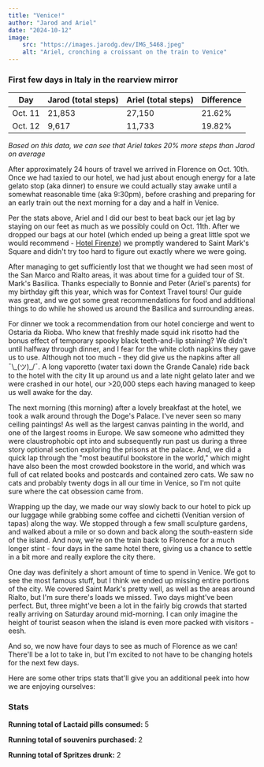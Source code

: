 ```yaml
---
title: "Venice!"
author: "Jarod and Ariel"
date: "2024-10-12"
image:
    src: "https://images.jarodg.dev/IMG_5468.jpeg"
    alt: "Ariel, cronching a croissant on the train to Venice"
---
```


### First few days in Italy in the rearview mirror

| Day     | Jarod (total steps) | Ariel (total steps) | Difference |
| ------- | ------------------- | ------------------- | ---------- |
| Oct. 11 | 21,853              | 27,150              | 21.62%     |
| Oct. 12 | 9,617               | 11,733              | 19.82%     |

_Based on this data, we can see that Ariel takes 20% more steps than Jarod on average_

After approximately 24 hours of travel we arrived in Florence on Oct. 10th. Once we had taxied to our hotel, we had just about enough energy for a late gelato stop (aka dinner) to ensure we could actually stay awake until a somewhat reasonable time (aka 9:30pm), before crashing and preparing for an early train out the next morning for a day and a half in Venice.

Per the stats above, Ariel and I did our best to beat back our jet lag by staying on our feet as much as we possibly could on Oct. 11th. After we dropped our bags at our hotel (which ended up being a great little spot we would recommend - [Hotel Firenze](https://www.hotel-firenze.com/)) we promptly wandered to Saint Mark's Square and didn't try too hard to figure out exactly where we were going.

After managing to get sufficiently lost that we thought we had seen most of the San Marco and Rialto areas, it was about time for a guided tour of St. Mark's Basilica. Thanks especially to Bonnie and Peter (Ariel's parents) for my birthday gift this year, which was for Context Travel tours! Our guide was great, and we got some great recommendations for food and additional things to do while he showed us around the Basilica and surrounding areas.

For dinner we took a recommendation from our hotel concierge and went to Ostaria da Rioba. Who knew that freshly made squid ink risotto had the bonus effect of temporary spooky black teeth-and-lip staining? We didn't until halfway through dinner, and I fear for the white cloth napkins they gave us to use. Although not too much - they did give us the napkins after all ¯\\\_(ツ)\_/¯. A long vaporetto (water taxi down the Grande Canale) ride back to the hotel with the city lit up around us and a late night gelato later and we were crashed in our hotel, our >20,000 steps each having managed to keep us well awake for the day.

The next morning (this morning) after a lovely breakfast at the hotel, we took a walk around through the Doge's Palace. I've never seen so many ceiling paintings! As well as the largest canvas painting in the world, and one of the largest rooms in Europe. We saw someone who admitted they were claustrophobic opt into and subsequently run past us during a three story optional section exploring the prisons at the palace. And, we did a quick lap through the "most beautiful bookstore in the world," which might have also been the most crowded bookstore in the world, and which was full of cat related books and postcards and contained zero cats. We saw no cats and probably twenty dogs in all our time in Venice, so I'm not quite sure where the cat obsession came from.

Wrapping up the day, we made our way slowly back to our hotel to pick up our luggage while grabbing some coffee and cichetti (Venitian version of tapas) along the way. We stopped through a few small sculpture gardens, and walked about a mile or so down and back along the south-eastern side of the island. And now, we're on the train back to Florence for a much longer stint - four days in the same hotel there, giving us a chance to settle in a bit more and really explore the city there.

One day was definitely a short amount of time to spend in Venice. We got to see the most famous stuff, but I think we ended up missing entire portions of the city. We covered Saint Mark's pretty well, as well as the areas around Rialto, but I'm sure there's loads we missed. Two days might've been perfect. But, three might've been a lot in the fairly big crowds that started really arriving on Saturday around mid-morning. I can only imagine the height of tourist season when the island is even more packed with visitors - eesh.

And so, we now have four days to see as much of Florence as we can! There'll be a lot to take in, but I'm excited to not have to be changing hotels for the next few days.

Here are some other trips stats that'll give you an additional peek into how we are enjoying ourselves:

### Stats

**Running total of Lactaid pills consumed:** 5

**Running total of souvenirs purchased:** 2

**Running total of Spritzes drunk:** 2
